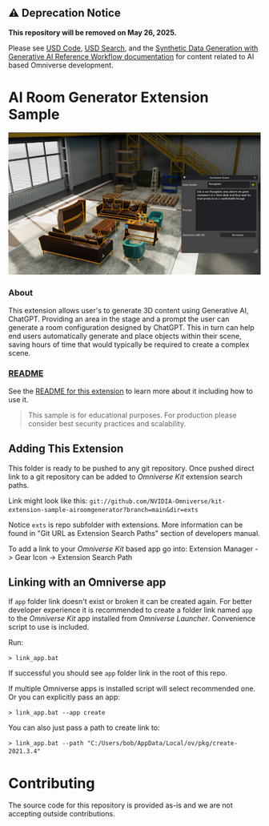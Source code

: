 ## :warning: Deprecation Notice

**This repository will be removed on May 26, 2025.**

Please see [USD Code](https://build.nvidia.com/nvidia/usdcode), [USD Search](https://build.nvidia.com/nvidia/usdsearch), and the [Synthetic Data Generation with Generative AI Reference Workflow documentation](https://docs.omniverse.nvidia.com/guide-sdg/latest/index.html) for content related to AI based Omniverse development.

# AI Room Generator Extension Sample

![Extension Preview](exts/omni.example.airoomgenerator/data/preview.png)

### About

This extension allows user's to generate 3D content using Generative AI, ChatGPT. Providing an area in the stage and a prompt the user can generate a room configuration designed by ChatGPT. This in turn can help end users automatically generate and place objects within their scene, saving hours of time that would typically be required to create a complex scene.

### [README](exts/omni.example.airoomgenerator)
See the [README for this extension](exts/omni.example.airoomgenerator) to learn more about it including how to use it.

> This sample is for educational purposes. For production please consider best security practices and scalability.

## Adding This Extension

This folder is ready to be pushed to any git repository. Once pushed direct link to a git repository can be added to *Omniverse Kit* extension search paths.

Link might look like this: `git://github.com/NVIDIA-Omniverse/kit-extension-sample-airoomgenerator?branch=main&dir=exts`

Notice `exts` is repo subfolder with extensions. More information can be found in "Git URL as Extension Search Paths" section of developers manual.

To add a link to your *Omniverse Kit* based app go into: Extension Manager -> Gear Icon -> Extension Search Path


## Linking with an Omniverse app

If `app` folder link doesn't exist or broken it can be created again. For better developer experience it is recommended to create a folder link named `app` to the *Omniverse Kit* app installed from *Omniverse Launcher*. Convenience script to use is included.

Run:

```
> link_app.bat
```

If successful you should see `app` folder link in the root of this repo.

If multiple Omniverse apps is installed script will select recommended one. Or you can explicitly pass an app:

```
> link_app.bat --app create
```

You can also just pass a path to create link to:

```
> link_app.bat --path "C:/Users/bob/AppData/Local/ov/pkg/create-2021.3.4"
```


# Contributing
The source code for this repository is provided as-is and we are not accepting outside contributions.
